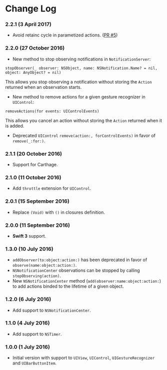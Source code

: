 # Change Log

### 2.2.1 (3 April 2017)
- Avoid retainc cycle in parametized actions. ([PR #5](https://github.com/ManueGE/Actions/pull/5)) 

### 2.2.0 (27 October 2016)
- New method to stop observing notifications in `NotificationServer`: 

`stopObserver(_ observer: NSObject, name: NSNotification.Name? = nil, object: AnyObject? = nil)` 

This allows you stop observing a notification without storing the `Action` returned when an observation starts.

- New method to remove actions for a given gesture recognizer in `UIControl`: 

`removeActions(for events: UIControlEvents)` 

This allows you cancel an action without storing the `Action` returned when it is added.

- Deprecated `UIControl` `remove(action:, forControlEvents)` in favor of `remove(_:for:)`.


### 2.1.1 (20 October 2016)
- Support for Carthage.

### 2.1.0 (11 October 2016)
- Add `throttle` extension for `UIControl`.

### 2.0.1 (15 September 2016)
- Replace `(Void)` with `()` in closures definition.

### 2.0.0 (11 September 2016)
- **Swift 3** support.

### 1.3.0 (10 July 2016)
- `addObserver(to:object:action:)` has been deprecated in favor of `observe(name:object:action:)`.
- `NSNotificationCenter` observations can be stopped by calling `stopObserving(action)`. 
- New `NSNotificationCenter` method (`add(observer:name:object:action:`) to add actions binded to the lifetime of a given object. 

### 1.2.0 (6 July 2016)
- Add support to `NSNotificationCenter`.

### 1.1.0 (4 July 2016)
- Add support to `NSTimer`.

### 1.0.0 (1 July 2016)
- Initial version with support to `UIView`, `UIControl`, `UIGestureRecognizer` and `UIBarButtonItem`.